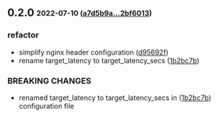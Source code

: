 ## **0.2.0** <sub><sup>2022-07-10 ([a7d5b9a...2bf6013](https://github.com/bastidest/video-stream-http-proxy/compare/a7d5b9a...2bf6013?diff=split))</sup></sub>

### refactor
*  simplify nginx header configuration ([d95692f](https://github.com/bastidest/video-stream-http-proxy/commit/d95692f))
*  rename target\_latency to target\_latency\_secs ([1b2bc7b](https://github.com/bastidest/video-stream-http-proxy/commit/1b2bc7b))


### BREAKING CHANGES
*  renamed target\_latency to target\_latency\_secs in ([1b2bc7b](https://github.com/bastidest/video-stream-http-proxy/commit/1b2bc7b))<br>configuration file

